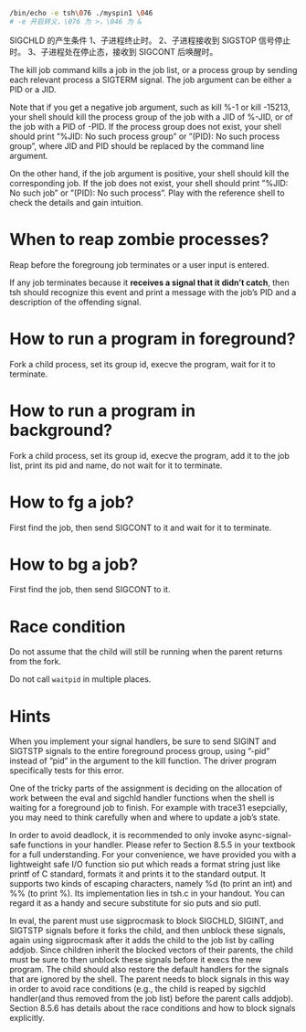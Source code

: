 ```bash
/bin/echo -e tsh\076 ./myspin1 \046
# -e 开启转义，\076 为 >，\046 为 &
```

SIGCHLD 的产生条件
1、子进程终止时。
2、子进程接收到 SIGSTOP 信号停止时。
3、子进程处在停止态，接收到 SIGCONT 后唤醒时。

The kill job command kills a job in the job list, or a process group by sending each relevant
process a SIGTERM signal. The job argument can be either a PID or a JID. 

Note that if you get a negative job argument, such as kill %-1 or kill -15213, your shell should kill the
process group of the job with a JID of %-JID, or of the job with a PID of -PID. If the process
group does not exist, your shell should print ”%JID: No such process group” or ”(PID): No such
process group”, where JID and PID should be replaced by the command line argument.

On the other hand, if the job argument is positive, your shell should kill the corresponding job. If the
job does not exist, your shell should print ”%JID: No such job” or ”(PID): No such process”.
Play with the reference shell to check the details and gain intuition.

# When to reap zombie processes?  

Reap before the foregroung job terminates or a user input is entered.

If any job terminates because it **receives a signal that it didn’t catch**, then tsh should recognize this event and print a message with the job’s PID and a description of the offending signal.

# How to run a program in foreground?

Fork a child process, set its group id, execve the program, wait for it to terminate.

# How to run a program in background?

Fork a child process, set its group id, execve the program, add it to the job list, print its pid and name, do not wait for it to terminate.

# How to fg a job? 

First find the job, then send SIGCONT to it and wait for it to terminate.

# How to bg a job?

First find the job, then send SIGCONT to it.

# Race condition

Do not assume that the child will still be running when the parent returns from the fork. 

Do not call `waitpid` in multiple places. 


# Hints

When you implement your signal handlers, be sure to send SIGINT and SIGTSTP signals to the entire foreground process group, using ”-pid” instead of ”pid” in the argument to the kill function. The driver program specifically tests for this error.

One of the tricky parts of the assignment is deciding on the allocation of work between the eval and sigchld handler functions when the shell is waiting for a foreground job to finish. For example with trace31 esepcially, you may need to think carefully when and where to update a job’s state.

In order to avoid deadlock, it is recommended to only invoke async-signal-safe functions in your handler. Please refer to Section 8.5.5 in your textbook for a full understanding. For your convenience, we have provided you with a lightweight safe I/O function sio put which reads a format string just like printf of C standard, formats it and prints it to the standard output. It supports two kinds of escaping characters, namely %d (to print an int) and %% (to print %). Its implementation lies in tsh.c in your handout. You can regard it as a handy and secure substitute for sio puts and sio putl.

In eval, the parent must use sigprocmask to block SIGCHLD, SIGINT, and SIGTSTP signals before it forks the child, and then unblock these signals, again using sigprocmask after it adds the child to the job list by calling addjob. Since children inherit the blocked vectors of their parents, the child must be sure to then unblock these signals before it execs the new program. The child should also restore the default handlers for the signals that are ignored by the shell. The parent needs to block signals in this way in order to avoid race conditions (e.g., the child is reaped by sigchld handler(and thus removed from the job list) before the parent calls addjob). Section 8.5.6 has details about the race conditions and how to block signals explicitly.

